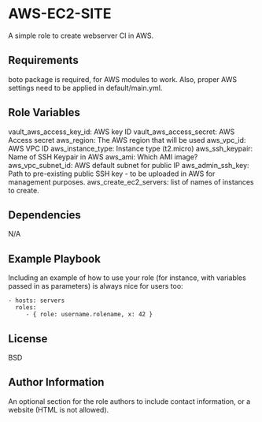 AWS-EC2-SITE
=========

A simple role to create webserver CI in AWS.

Requirements
------------

boto package is required, for AWS modules to work. Also, proper AWS settings need to be applied in default/main.yml.

Role Variables
--------------
vault_aws_access_key_id: AWS key ID
vault_aws_access_secret: AWS Access secret
aws_region: The AWS region that will be used
aws_vpc_id: AWS VPC ID
aws_instance_type: Instance type (t2.micro)
aws_ssh_keypair: Name of SSH Keypair in AWS
aws_ami: Which AMI image?
aws_vpc_subnet_id: AWS default subnet for public IP 
aws_admin_ssh_key: Path to pre-existing public SSH key - to be uploaded in AWS for management purposes.
aws_create_ec2_servers: list of names of instances to create.

Dependencies
------------

N/A

Example Playbook
----------------

Including an example of how to use your role (for instance, with variables passed in as parameters) is always nice for users too:

    - hosts: servers
      roles:
         - { role: username.rolename, x: 42 }

License
-------

BSD

Author Information
------------------

An optional section for the role authors to include contact information, or a website (HTML is not allowed).
